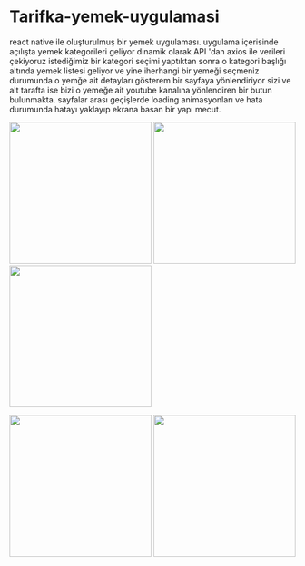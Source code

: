 # Tarifka-yemek-uygulamasi
react native ile oluşturulmuş bir yemek uygulaması.
uygulama içerisinde açılışta  yemek kategorileri  geliyor dinamik olarak API 'dan axios ile verileri çekiyoruz 
istediğimiz bir kategori seçimi yaptıktan sonra o kategori başlığı altında yemek listesi geliyor 
ve yine iherhangi bir yemeği seçmeniz durumunda o yemğe ait detayları gösterem bir sayfaya yönlendiriyor sizi 
ve alt tarafta ise bizi o yemeğe ait youtube kanalına yönlendiren bir butun bulunmakta.
sayfalar arası geçişlerde loading animasyonları ve hata durumunda hatayı yaklayıp ekrana basan bir yapı mecut.
<p float="left">
<img src="https://user-images.githubusercontent.com/44464636/168903680-3cb1fc27-9bbf-46cd-9aa9-26bcd5b3c5fa.png" width="250"/>  
 <img src="https://user-images.githubusercontent.com/44464636/168906021-738aa63f-4528-4264-9361-ce6e41f2e69d.png" width="250"/>
<img src="https://user-images.githubusercontent.com/44464636/168903716-f5b02bff-2413-4c6b-b656-cb33cdc04133.png" width="250"/> 
  </P>
  <p float="left">
 <img src="https://user-images.githubusercontent.com/44464636/168903727-00dc777e-731b-426b-b9c9-6a3ebeb0d1e9.png" width="250"/>
<img src="https://user-images.githubusercontent.com/44464636/168903734-51eeea90-7e69-4206-8e66-ab3286dbb359.png" width="250"/>
    </P>
